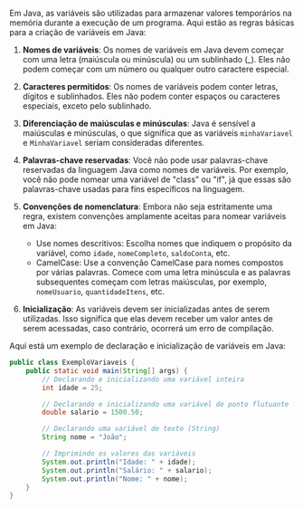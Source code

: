Em Java, as variáveis são utilizadas para armazenar valores temporários na memória durante a execução de um programa. Aqui estão as regras básicas para a criação de variáveis em Java:

1. **Nomes de variáveis**: Os nomes de variáveis em Java devem começar com uma letra (maiúscula ou minúscula) ou um sublinhado (_). Eles não podem começar com um número ou qualquer outro caractere especial.

2. **Caracteres permitidos**: Os nomes de variáveis podem conter letras, dígitos e sublinhados. Eles não podem conter espaços ou caracteres especiais, exceto pelo sublinhado.

3. **Diferenciação de maiúsculas e minúsculas**: Java é sensível a maiúsculas e minúsculas, o que significa que as variáveis `minhaVariavel` e `MinhaVariavel` seriam consideradas diferentes.

4. **Palavras-chave reservadas**: Você não pode usar palavras-chave reservadas da linguagem Java como nomes de variáveis. Por exemplo, você não pode nomear uma variável de "class" ou "if", já que essas são palavras-chave usadas para fins específicos na linguagem.

5. **Convenções de nomenclatura**: Embora não seja estritamente uma regra, existem convenções amplamente aceitas para nomear variáveis em Java:

   - Use nomes descritivos: Escolha nomes que indiquem o propósito da variável, como `idade`, `nomeCompleto`, `saldoConta`, etc.
   - CamelCase: Use a convenção CamelCase para nomes compostos por várias palavras. Comece com uma letra minúscula e as palavras subsequentes começam com letras maiúsculas, por exemplo, `nomeUsuario`, `quantidadeItens`, etc.

6. **Inicialização**: As variáveis devem ser inicializadas antes de serem utilizadas. Isso significa que elas devem receber um valor antes de serem acessadas, caso contrário, ocorrerá um erro de compilação.

Aqui está um exemplo de declaração e inicialização de variáveis em Java:

```java
public class ExemploVariaveis {
    public static void main(String[] args) {
        // Declarando e inicializando uma variável inteira
        int idade = 25;

        // Declarando e inicializando uma variável de ponto flutuante
        double salario = 1500.50;

        // Declarando uma variável de texto (String)
        String nome = "João";

        // Imprimindo os valores das variáveis
        System.out.println("Idade: " + idade);
        System.out.println("Salário: " + salario);
        System.out.println("Nome: " + nome);
    }
}
```


